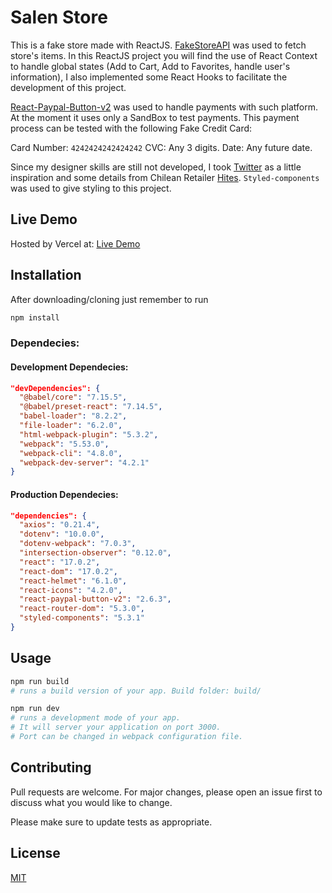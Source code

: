# Salen Store

This is a fake store made with ReactJS. [FakeStoreAPI](https://fakestoreapi.com/) was used to fetch store's items. In this ReactJS project you will find the use of React Context to handle global states (Add to Cart, Add to Favorites, handle user's information), I also implemented some React Hooks to facilitate the development of this project.

[React-Paypal-Button-v2](https://www.npmjs.com/package/react-paypal-button-v2) was used to handle payments with such platform. At the moment it uses only a SandBox to test payments. This payment process can be tested with the following Fake Credit Card:

Card Number: `4242424242424242`
CVC: Any 3 digits.
Date: Any future date.

Since my designer skills are still not developed, I took [Twitter](https://twitter.com/) as a little inspiration and some details from Chilean Retailer [Hites](https://hites.cl/). `Styled-components` was used to give styling to this project.

## Live Demo

Hosted by Vercel at: [Live Demo](https://salen-store.vercel.app/)

## Installation

After downloading/cloning just remember to run

```bash
npm install
```

### Dependecies:

#### Development Dependecies:

```json
"devDependencies": {
  "@babel/core": "7.15.5",
  "@babel/preset-react": "7.14.5",
  "babel-loader": "8.2.2",
  "file-loader": "6.2.0",
  "html-webpack-plugin": "5.3.2",
  "webpack": "5.53.0",
  "webpack-cli": "4.8.0",
  "webpack-dev-server": "4.2.1"
}
```

#### Production Dependecies:

```json
"dependencies": {
  "axios": "0.21.4",
  "dotenv": "10.0.0",
  "dotenv-webpack": "7.0.3",
  "intersection-observer": "0.12.0",
  "react": "17.0.2",
  "react-dom": "17.0.2",
  "react-helmet": "6.1.0",
  "react-icons": "4.2.0",
  "react-paypal-button-v2": "2.6.3",
  "react-router-dom": "5.3.0",
  "styled-components": "5.3.1"
}
```

## Usage

```bash
npm run build
# runs a build version of your app. Build folder: build/

npm run dev
# runs a development mode of your app.
# It will server your application on port 3000.
# Port can be changed in webpack configuration file.
```

## Contributing

Pull requests are welcome. For major changes, please open an issue first to discuss what you would like to change.

Please make sure to update tests as appropriate.

## License

[MIT](https://choosealicense.com/licenses/mit/)
